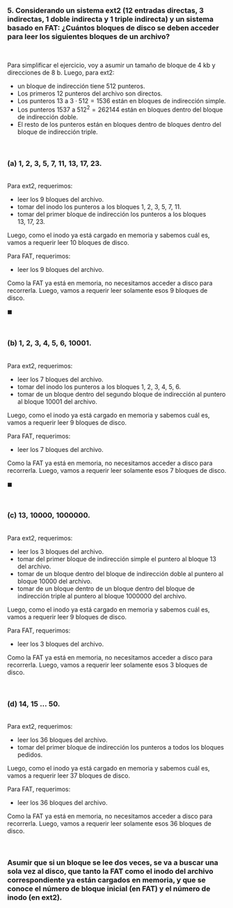 ### 5. Considerando un sistema ext2 ($12$ entradas directas, $3$ indirectas, $1$ doble indirecta y $1$ triple indirecta) y un sistema basado en FAT: ¿Cuántos bloques de disco se deben acceder para leer los siguientes bloques de un archivo?

<br>

Para simplificar el ejercicio, voy a asumir un tamaño de bloque de $4$ kb y direcciones de $8$ b. Luego, para ext2:
- un bloque de indirección tiene $512$ punteros.
- Los primeros $12$ punteros del archivo son directos.
- Los punteros $13$ a $3 \cdot 512 = 1536$ están en bloques de indirección simple.
- Los punteros $1537$ a $512^2 = 262144$ están en bloques dentro del bloque de indirección doble.
- El resto de los punteros están en bloques dentro de bloques dentro del bloque de indirección triple. 


<br>

### (a) $1,\ 2,\ 3,\ 5,\ 7,\ 11,\ 13,\ 17,\ 23$.

\
Para ext2, requerimos:

- leer los 9 bloques del archivo.
- tomar del inodo los punteros a los bloques $1,\ 2,\ 3,\ 5,\ 7,\ 11$.
- tomar del primer bloque de indirección los punteros a los bloques $13,\ 17,\ 23$.

Luego, como el inodo ya está cargado en memoria y sabemos cuál es, vamos a requerir leer $10$ bloques de disco.

Para FAT, requerimos:

- leer los 9 bloques del archivo.

Como la FAT ya está en memoria, no necesitamos acceder a disco para recorrerla. Luego, vamos a requerir leer solamente esos $9$ bloques de disco.

$\blacksquare$


<br>

### (b) $1,\ 2,\ 3,\ 4,\ 5,\ 6,\ 10001$.

\
Para ext2, requerimos:

- leer los 7 bloques del archivo.
- tomar del inodo los punteros a los bloques $1,\ 2,\ 3,\ 4,\ 5,\ 6$.
- tomar de un bloque dentro del segundo bloque de indirección al puntero al bloque $10001$ del archivo.

Luego, como el inodo ya está cargado en memoria y sabemos cuál es, vamos a requerir leer $9$ bloques de disco.

Para FAT, requerimos:

- leer los 7 bloques del archivo.

Como la FAT ya está en memoria, no necesitamos acceder a disco para recorrerla. Luego, vamos a requerir leer solamente esos $7$ bloques de disco.

$\blacksquare$

<br>

### (c) $13,\ 10000,\ 1000000$.

\
Para ext2, requerimos:

- leer los 3 bloques del archivo.
- tomar del primer bloque de indirección simple el puntero al bloque $13$ del archivo.
- tomar de un bloque dentro del bloque de indirección doble al puntero al bloque $10000$ del archivo.
- tomar de un bloque dentro de un bloque dentro del bloque de indirección triple al puntero al bloque $1000000$ del archivo.

Luego, como el inodo ya está cargado en memoria y sabemos cuál es, vamos a requerir leer $9$ bloques de disco.

Para FAT, requerimos:

- leer los 3 bloques del archivo.

Como la FAT ya está en memoria, no necesitamos acceder a disco para recorrerla. Luego, vamos a requerir leer solamente esos $3$ bloques de disco.


<br>

### (d) $14,\ 15\ ...\ 50$.
\
Para ext2, requerimos:

- leer los $36$ bloques del archivo.
- tomar del primer bloque de indirección los punteros a todos los bloques pedidos.

Luego, como el inodo ya está cargado en memoria y sabemos cuál es, vamos a requerir leer $37$ bloques de disco.

Para FAT, requerimos:

- leer los $36$ bloques del archivo.

Como la FAT ya está en memoria, no necesitamos acceder a disco para recorrerla. Luego, vamos a requerir leer solamente esos $36$ bloques de disco.


<br>

### Asumir que si un bloque se lee dos veces, se va a buscar una sola vez al disco, que tanto la FAT como el inodo del archivo correspondiente ya están cargados en memoria, y que se conoce el número de bloque inicial (en FAT) y el número de inodo (en ext2).

